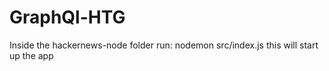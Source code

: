 # GraphQl-HTG

Inside the hackernews-node folder 
run: nodemon src/index.js 
this will start up the app 